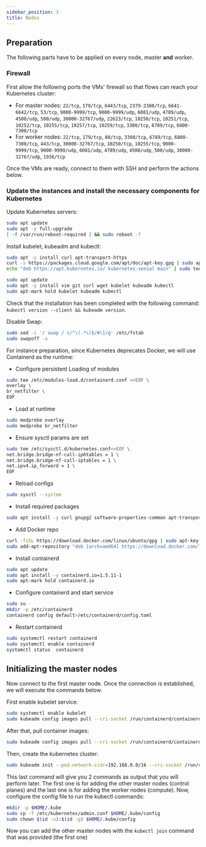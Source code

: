```yaml
---
sidebar_position: 3
title: Nodes
---
```


## Preparation

The following parts have to be applied on every node, master **and** worker.

### Firewall

First allow the following ports the VMs' firewall so that flows can reach your Kubernetes cluster:

- For master nodes: `22/tcp`, `179/tcp`, `6443/tcp`, `2379-2380/tcp`, `6641-6642/tcp`, `53/tcp`, `9000-9999/tcp`, `9000-9999/udp`, `6081/udp`, `4789/udp`, `4500/udp`, `500/udp`, `30000-32767/udp`, `22623/tcp`, `10250/tcp`, `10251/tcp`, `10252/tcp`, `10255/tcp`, `10257/tcp`, `10259/tcp`, `3300/tcp`, `6789/tcp`, `6800-7300/tcp`
- For worker nodes: `22/tcp`, `179/tcp`, `80/tcp`, `3300/tcp`, `6789/tcp`, `6800-7300/tcp`, `443/tcp`, `30000-32767/tcp`, `10250/tcp`, `10255/tcp`, `9000-9999/tcp`, `9000-9999/udp`, `6081/udp`, `4789/udp`, `4500/udp`, `500/udp`, `30000-32767/udp`, `1936/tcp`

Once the VMs are ready, connect to them with SSH and perform the actions below.

### Update the instances and install the necessary components for Kubernetes

Update Kubernetes servers:

```bash
sudo apt update
sudo apt -y full-upgrade
[ -f /var/run/reboot-required ] && sudo reboot -f
```

Install kubelet, kubeadm and kubectl:

```bash
sudo apt -y install curl apt-transport-https
curl -s https://packages.cloud.google.com/apt/doc/apt-key.gpg | sudo apt-key add -
echo "deb https://apt.kubernetes.io/ kubernetes-xenial main" | sudo tee /etc/apt/sources.list.d/kubernetes.list

sudo apt update
sudo apt -y install vim git curl wget kubelet kubeadm kubectl
sudo apt-mark hold kubelet kubeadm kubectl
```

Check that the installation has been completed with the following command: `kubectl version --client && kubeadm version`.

Disable Swap:

```bash
sudo sed -i '/ swap / s/^\(.*\)$/#\1/g' /etc/fstab
sudo swapoff -a
```

For instance preparation, since Kubernetes deprecates Docker, we will use Containerd as the runtime:

- Configure persistent Loading of modules

```bash
sudo tee /etc/modules-load.d/containerd.conf <<EOF \
overlay \
br_netfilter \
EOF
```

- Load at runtime

```bash
sudo modprobe overlay
sudo modprobe br_netfilter
```

- Ensure sysctl params are set

```bash
sudo tee /etc/sysctl.d/kubernetes.conf<<EOF \
net.bridge.bridge-nf-call-ip6tables = 1 \
net.bridge.bridge-nf-call-iptables = 1 \
net.ipv4.ip_forward = 1 \
EOF
```

- Reload configs

```bash
sudo sysctl --system
```

- Install required packages

```bash
sudo apt install -y curl gnupg2 software-properties-common apt-transport-https ca-certificates
```

- Add Docker repo

```bash
curl -fsSL https://download.docker.com/linux/ubuntu/gpg | sudo apt-key add -
sudo add-apt-repository "deb [arch=amd64] https://download.docker.com/linux/ubuntu $(lsb_release -cs) stable"
```

- Install containerd

```bash
sudo apt update
sudo apt install -y containerd.io=1.5.11-1
sudo apt-mark hold containerd.io
```

- Configure containerd and start service

```bash
sudo su -
mkdir -p /etc/containerd
containerd config default>/etc/containerd/config.toml
```

- Restart containerd

```bash
sudo systemctl restart containerd
sudo systemctl enable containerd
systemctl status  containerd
```

## Initializing the master nodes

Now connect to the first master node. Once the connection is established, we will execute the commands below.

First enable kubelet service:

```bash
sudo systemctl enable kubelet
sudo kubeadm config images pull --cri-socket /run/containerd/containerd.sock
```

After that, pull container images:

```bash
sudo kubeadm config images pull --cri-socket /run/containerd/containerd.sock
```

Then, create the kubernetes cluster:

```bash
sudo kubeadm init --pod-network-cidr=192.168.0.0/16 --cri-socket /run/containerd/containerd.sock --upload-certs --control-plane-endpoint=api.<cluster-name>.<domain-name>:6443
```

This last command will give you 2 commands as output that you will perform later. The first one is for adding the other master nodes (control planes) and the last one is for adding the worker nodes (compute). Now, configure the config file to run the kubectl commands:

```bash
mkdir -p $HOME/.kube
sudo cp -f /etc/kubernetes/admin.conf $HOME/.kube/config
sudo chown $(id -u):$(id -g) $HOME/.kube/config
```

Now you can add the other master nodes with the `kubectl join` command that was provided (the first one)


